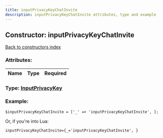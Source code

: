 ```yaml
---
title: inputPrivacyKeyChatInvite
description: inputPrivacyKeyChatInvite attributes, type and example
---
```

## Constructor: inputPrivacyKeyChatInvite  
[Back to constructors index](index.md)



### Attributes:

| Name     |    Type       | Required |
|----------|:-------------:|---------:|



### Type: [InputPrivacyKey](../types/InputPrivacyKey.md)


### Example:

```
$inputPrivacyKeyChatInvite = ['_' => 'inputPrivacyKeyChatInvite', ];
```  

Or, if you're into Lua:  


```
inputPrivacyKeyChatInvite={_='inputPrivacyKeyChatInvite', }

```


